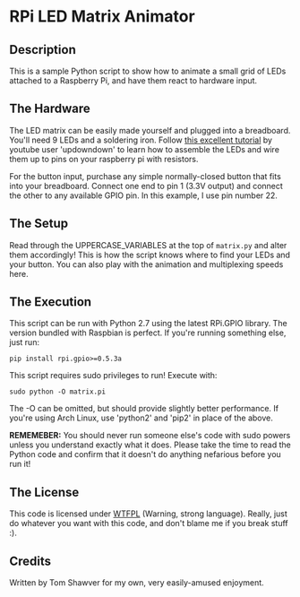 # RPi LED Matrix Animator

## Description

This is a sample Python script to show how to animate a small grid of LEDs attached to a Raspberry Pi, and have them react to hardware input.

## The Hardware

The LED matrix can be easily made yourself and plugged into a breadboard.  You'll need 9 LEDs and a soldering iron.
Follow [this excellent tutorial](http://www.youtube.com/watch?v=SD5iW9PdRF8&feature=c4-overview-vl&list=PLhpG9Bht0q6m7E4nD12eeA-xMFUKfvS-8) by youtube user 'updowndown' to learn how to assemble the LEDs and wire them up to pins on your raspberry pi with resistors.

For the button input, purchase any simple normally-closed button that fits into your breadboard.  Connect one end to pin 1 (3.3V output) and connect the other to any available GPIO pin.  In this example, I use pin number 22.

## The Setup

Read through the UPPERCASE_VARIABLES at the top of `matrix.py` and alter them accordingly!  This is how the script knows where to find your LEDs and your button.  You can also play with the animation and multiplexing speeds here.

## The Execution

This script can be run with Python 2.7 using the latest RPi.GPIO library.  The version bundled with Raspbian is perfect.  If you're running something else, just run:

	pip install rpi.gpio>=0.5.3a

This script requires sudo privileges to run!  Execute with:

	sudo python -O matrix.pi

The -O can be omitted, but should provide slightly better performance.  If you're using Arch Linux, use 'python2' and 'pip2' in place of the above.

**REMEMEBER:** You should never run someone else's code with sudo powers unless you understand exactly what it does.  Please take the time to read the Python code and confirm that it doesn't do anything nefarious before you run it!

## The License

This code is licensed under [WTFPL](http://www.wtfpl.net/) (Warning, strong language).  Really, just do whatever you want with this code, and don't blame me if you break stuff :).

## Credits

Written by Tom Shawver for my own, very easily-amused enjoyment.
